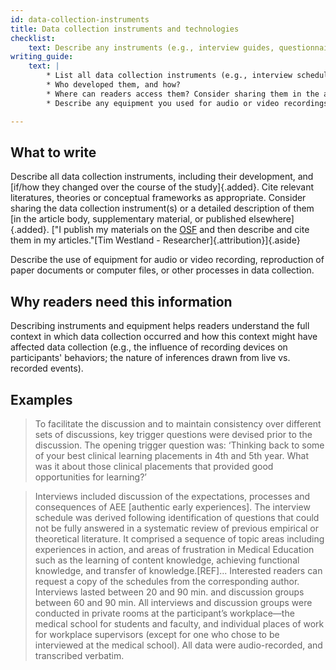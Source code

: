 ```yaml
---
id: data-collection-instruments
title: Data collection instruments and technologies
checklist: 
    text: Describe any instruments (e.g., interview guides, questionnaires) and devices (e.g., audio recorders) used for data collection; describe if/how the instrument(s) changed over the course of the study.
writing_guide:
    text: |
        * List all data collection instruments (e.g., interview schedules, questionnaires)
        * Who developed them, and how?
        * Where can readers access them? Consider sharing them in the article, as a supplement, or via a repository like the OSF.
        * Describe any equipment you used for audio or video recordings.

---
```


## What to write

Describe all data collection instruments, including their development, and [if/how they changed over the course of the study]{.added}. Cite relevant literatures, theories or conceptual frameworks as appropriate. Consider sharing the data collection instrument(s) or a detailed description of them [in the article body, supplementary material, or published elsewhere]{.added}. ["I publish my materials on the [OSF](www.osf.io) and then describe and cite them in my articles."[Tim Westland - Researcher]{.attribution}]{.aside}

Describe the use of equipment for audio or video recording, reproduction of paper documents or computer files, or other processes in data collection.

## Why readers need this information

Describing instruments and equipment helps readers understand the full context in which data collection occurred and how this context might have affected data collection (e.g., the influence of recording devices on participants' behaviors; the nature of inferences drawn from live vs. recorded events).

## Examples

> To facilitate the discussion and to maintain consistency over different sets of discussions, key trigger questions were devised prior to the discussion. The opening trigger question was: ‘Thinking back to some of your best clinical learning placements in 4th and 5th year. What was it about those clinical placements that provided good opportunities for learning?’

> Interviews included discussion of the expectations, processes and consequences of AEE [authentic early experiences]. The interview schedule was derived following identification of questions that could not be fully answered in a systematic review of previous empirical or theoretical literature. It comprised a sequence of topic areas including experiences in action, and areas of frustration in Medical Education such as the learning of content knowledge, achieving functional knowledge, and transfer of knowledge.[REF]... Interested readers can request a copy of the schedules from the corresponding author. Interviews lasted between 20 and 90 min. and discussion groups between 60 and 90 min. All interviews and discussion groups were conducted in private rooms at the participant’s workplace—the medical school for students and faculty, and individual places of work for workplace supervisors (except for one who chose to be interviewed at the medical school). All data were audio-recorded, and transcribed verbatim.
